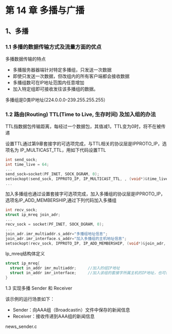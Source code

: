# 第 14 章 多播与广播

## 1、多播

### 1.1 多播的数据传输方式及流量方面的优点

多播数据传输的特点

* 多播服务器器端针对特定多播组，只发送一次数据
* 即使只发送一次数据，但改组内的所有客户端都会接收数据
* 多播组数可在IP地址范围内任意增加
* 加入特定组即可接收发往该多播组的数据。

多播组是D类IP地址(224.0.0.0-239.255.255.255）

### 1.2 路由(Routing) TTL(Time to Live, 生存时间) 及加入组的办法

 TTL指数据包传输距离，每经过一个数据包，其值减1，TTL变为0时，将不在被传递



设置TTL通过第9章套接字的可选项完成，与TTL相关的协议层是IPPROTO_IP，选项名为 IP_MULTICAST_TTL，用如下代码设置TTL

```c
int send_sock;
int time_live = 64;
...
send_sock=socket(PF_INET, SOCK_DGRAM, 0);
setsockopt(send_sock, IPPROTO_IP, IP_MULTICAST_TTL, , (void*)&time_live, sizeof(time_live));
...
```



加入多播组也通过设置套接字可选项完成，加入多播组的协议层是IPPROTO_IP，选项名IP_ADD_MEMBERSHIP,通过下列代码加入多播组

```c
int recv_sock;
struct ip_mreq join_adr;
...
recv_sock = socket(PF_INET, SOCK_DGRAM, 0);
...
join_adr.imr_multiaddr.s_addr="多播组地址信息";
join_adr.imr_interface.s_addr="加入多播组的主机地址信息";
setsockopt(recv_sock, IPPROTO_IP, IP_ADD_MEMBERSHIP, (void*)&join_adr, sizeof(join_adr)); 
```



Ip_mreq结构体定义

```c
struct ip_mreq{
  struct in_addr imr_multiaddr;     //加入的组IP地址
  struct in_addr imr_interface;     //加入该组的套接字所属主机的IP地址，也可使用INADDR_ANY
}
```



1.3 实现多播 Sender 和 Receiver

该示例的运行场景如下：

* Sender：向AAA组（Broadcastin）文件中保存的新闻信息
* Receiver：接收传递到AAA组的新闻信息



news_sender.c

 